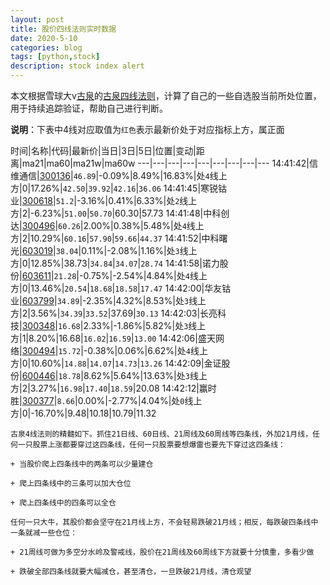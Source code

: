 ```yaml
---
layout: post
title: 股价四线法则实时数据
date: 2020-5-10
categories: blog
tags: [python,stock]
description: stock index alert
---
```



本文根据雪球大v[古泉](https://xueqiu.com/u/7148646888)的[古泉四线法则](https://xueqiu.com/7148646888/130498192)，计算了自己的一些自选股当前所处位置，用于持续追踪验证，帮助自己进行判断。

**说明**：下表中4线对应取值为`红色`表示最新价处于对应指标上方，属正面

时间|名称|代码|最新价|当日|3日|5日|位置|变动|距离|ma21|ma60|ma21w|ma60w
---|---|---|---|---|---|---|---|---
14:41:42|信维通信|[300136](https://xueqiu.com/S/SZ300136)|`46.89`|-0.09%|8.49%|16.83%|处`4`线上方|0|17.26%|`42.50`|`39.92`|`42.16`|`36.06`
14:41:45|寒锐钴业|[300618](https://xueqiu.com/S/SZ300618)|`51.2`|-3.16%|0.41%|6.33%|处`2`线上方|2|-6.23%|`51.00`|`50.70`|60.30|57.73
14:41:48|中科创达|[300496](https://xueqiu.com/S/SZ300496)|`60.26`|2.00%|0.38%|5.48%|处`4`线上方|2|10.29%|`60.16`|`57.90`|`59.66`|`44.37`
14:41:52|中科曙光|[603019](https://xueqiu.com/S/SH603019)|`38.04`|0.11%|-2.08%|1.16%|处`3`线上方|0|12.85%|38.73|`34.84`|`34.07`|`28.74`
14:41:58|诺力股份|[603611](https://xueqiu.com/S/SH603611)|`21.28`|-0.75%|-2.54%|4.84%|处`4`线上方|0|13.46%|`20.54`|`18.68`|`18.58`|`17.47`
14:42:00|华友钴业|[603799](https://xueqiu.com/S/SH603799)|`34.89`|-2.35%|4.32%|8.53%|处`3`线上方|2|3.56%|`34.39`|`33.52`|37.69|`30.13`
14:42:03|长亮科技|[300348](https://xueqiu.com/S/SZ300348)|`16.68`|2.33%|-1.86%|5.82%|处`3`线上方|1|8.20%|16.68|`16.02`|`16.59`|`13.00`
14:42:06|盛天网络|[300494](https://xueqiu.com/S/SZ300494)|`15.72`|-0.38%|0.06%|6.62%|处`4`线上方|0|10.60%|`14.88`|`14.07`|`14.73`|`13.26`
14:42:09|金证股份|[600446](https://xueqiu.com/S/SH600446)|`18.78`|8.62%|5.64%|13.63%|处`3`线上方|2|3.27%|`16.98`|`17.40`|`18.59`|20.08
14:42:12|赢时胜|[300377](https://xueqiu.com/S/SZ300377)|`8.66`|0.00%|-2.77%|4.04%|处`0`线上方|0|-16.70%|9.48|10.18|10.79|11.32

```
古泉4线法则的精髓如下。抓住21日线、60日线、21周线及60周线等四条线，外加21月线，任何一只股票上涨都要穿过这四条线，任何一只股票要想爆雷也要先下穿过这四条线：

+ 当股价爬上四条线中的两条可以少量建仓

+ 爬上四条线中的三条可以加大仓位

+ 爬上四条线中的四条可以全仓

任何一只大牛，其股价都会坚守在21月线上方，不会轻易跌破21月线；相反，每跌破四条线中一条就减一些仓位：

+ 21周线可做为多空分水岭及警戒线，股价在21周线及60周线下方就要十分慎重，多看少做

+ 跌破全部四条线就要大幅减仓，甚至清仓，一旦跌破21月线，清仓观望
```